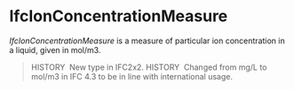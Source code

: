 # IfcIonConcentrationMeasure

_IfcIonConcentrationMeasure_ is a measure of particular ion concentration in a liquid, given in mol/m3.

> HISTORY&nbsp; New type in IFC2x2.
> HISTORY&nbsp; Changed from mg/L to mol/m3 in IFC 4.3 to be in line with international usage.
